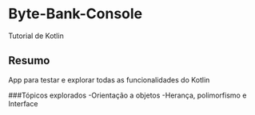 # Byte-Bank-Console

Tutorial de Kotlin

## Resumo

App para testar e explorar todas as funcionalidades do Kotlin

###Tópicos explorados
    -Orientação a objetos
    -Herança, polimorfismo e Interface